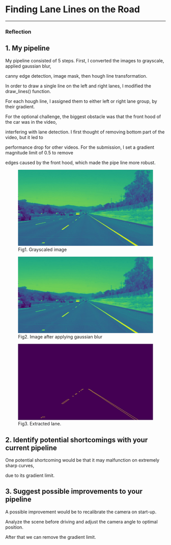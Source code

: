 # **Finding Lane Lines on the Road** 

---

### Reflection

## 1. My pipeline

My pipeline consisted of 5 steps. First, I converted the images to grayscale, applied gaussian blur,

canny edge detection, image mask, then hough line transformation. 

In order to draw a single line on the left and right lanes, I modified the draw_lines() function. 

For each hough line, I assigned them to either left or right lane group, by their gradient. 

[grey_scale]: ./processed/grey_scale.jpg "Grayscale"
[gaussian]: ./processed/gaussian.jpg "Gaussian"
[Edge detection and ROI mask]: ./processed/roi.jpg "Edge detection and roi"

For the optional challenge, the biggest obstacle was that the front hood of the car was in the video,

interfering with lane detection. I first thought of removing bottom part of the video, but it led to 

performance drop for other videos. For the submission, I set a gradient magnitude limit of 0.5 to remove

edges caused by the front hood, which made the pipe line more robust.

<p align="center">
<figure>
  <img src="./processed/grey_scale.jpg" width="500"/>
  <figcaption>Fig1. Grayscaled image</figcaption>
</figure>
<figure>
  <img src="./processed/gaussian.jpg" width="500"/>
  <figcaption>Fig2. Image after applying gaussian blur</figcaption>
</figure>
<figure>
  <img src="./processed/roi.jpg" width="500"/>
  <figcaption>Fig3. Extracted lane.</figcaption>
</figure>
</p>

## 2. Identify potential shortcomings with your current pipeline

One potential shortcoming would be that it may malfunction on extremely sharp curves,

due to its gradient limit.

## 3. Suggest possible improvements to your pipeline

A possible improvement would be to recalibrate the camera on start-up.

Analyze the scene before driving and adjust the camera angle to optimal position.

After that we can remove the gradient limit.




